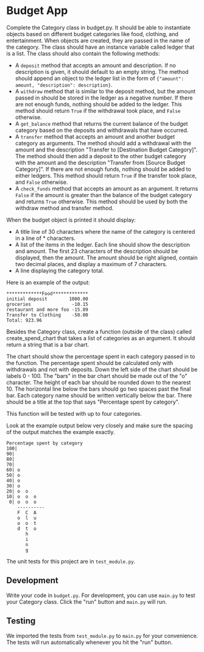 # Budget App

Complete the Category class in budget.py. It should be able to instantiate objects based on different budget categories like food, clothing, and entertainment. When objects are created, they are passed in the name of the category. The class should have an instance variable called ledger that is a list. The class should also contain the following methods:

- A `deposit` method that accepts an amount and description. If no description is given, it should default to an empty string. The method should append an object to the ledger list in the form of `{"amount": amount, "description": description}`.
- A `withdraw` method that is similar to the deposit method, but the amount passed in should be stored in the ledger as a negative number. If there are not enough funds, nothing should be added to the ledger. This method should return `True` if the withdrawal took place, and `False` otherwise.
- A `get_balance` method that returns the current balance of the budget category based on the deposits and withdrawals that have occurred.
- A `transfer` method that accepts an amount and another budget category as arguments. The method should add a withdrawal with the amount and the description "Transfer to [Destination Budget Category]". The method should then add a deposit to the other budget category with the amount and the description "Transfer from [Source Budget Category]". If there are not enough funds, nothing should be added to either ledgers. This method should return `True` if the transfer took place, and `False` otherwise.
- A `check_funds` method that accepts an amount as an argument. It returns `False` if the amount is greater than the balance of the budget category and returns `True` otherwise. This method should be used by both the withdraw method and transfer method.

When the budget object is printed it should display:

- A title line of 30 characters where the name of the category is centered in a line of * characters.
- A list of the items in the ledger. Each line should show the description and amount. The first 23 characters of the description should be displayed, then the amount. The amount should be right aligned, contain two decimal places, and display a maximum of 7 characters.
- A line displaying the category total.

Here is an example of the output:

`*************Food*************`<br>
`initial deposit        1000.00`<br>
`groceries               -10.15`<br>
`restaurant and more foo -15.89`<br>
`Transfer to Clothing    -50.00`<br>
`Total: 923.96`<br>

Besides the Category class, create a function (outside of the class) called create_spend_chart that takes a list of categories as an argument. It should return a string that is a bar chart.

The chart should show the percentage spent in each category passed in to the function. The percentage spent should be calculated only with withdrawals and not with deposits. Down the left side of the chart should be labels 0 - 100. The "bars" in the bar chart should be made out of the "o" character. The height of each bar should be rounded down to the nearest 10. The horizontal line below the bars should go two spaces past the final bar. Each category name should be written vertically below the bar. There should be a title at the top that says "Percentage spent by category".

This function will be tested with up to four categories.

Look at the example output below very closely and make sure the spacing of the output matches the example exactly.

`Percentage spent by category`<br>
`100|         `<br>
` 90|          `<br>
` 80|          `<br>
` 70|          `<br>
` 60| o        `<br>
` 50| o        `<br>
` 40| o        `<br>
` 30| o        `<br>
` 20| o  o     `<br>
` 10| o  o  o  `<br>
`  0| o  o  o  `<br>
`    ----------`<br>
`     F  C  A  `<br>
`     o  l  u  `<br>
`     o  o  t  `<br>
`     d  t  o  `<br>
`        h     `<br>
`        i     `<br>
`        n     `<br>
`        g     `<br>

The unit tests for this project are in `test_module.py`.

## Development

Write your code in `budget.py`. For development, you can use `main.py` to test your Category class. Click the "run" button and `main.py` will run.

## Testing

We imported the tests from `test_module.py` to `main.py` for your convenience. The tests will run automatically whenever you hit the "run" button.

